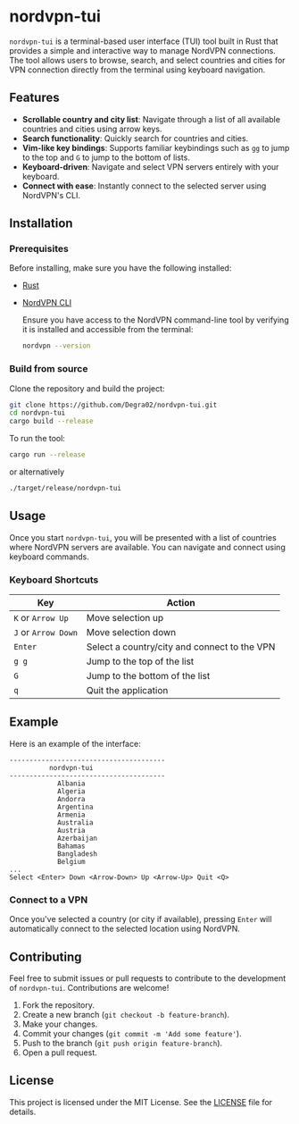 # nordvpn-tui

`nordvpn-tui` is a terminal-based user interface (TUI) tool built in Rust that provides a simple and interactive way to manage NordVPN connections. The tool allows users to browse, search, and select countries and cities for VPN connection directly from the terminal using keyboard navigation.

## Features

- **Scrollable country and city list**: Navigate through a list of all available countries and cities using arrow keys.
- **Search functionality**: Quickly search for countries and cities.
- **Vim-like key bindings**: Supports familiar keybindings such as `gg` to jump to the top and `G` to jump to the bottom of lists.
- **Keyboard-driven**: Navigate and select VPN servers entirely with your keyboard.
- **Connect with ease**: Instantly connect to the selected server using NordVPN's CLI.

## Installation

### Prerequisites

Before installing, make sure you have the following installed:

- [Rust](https://www.rust-lang.org/tools/install)
- [NordVPN CLI](https://nordvpn.com/download/linux/)
  
  Ensure you have access to the NordVPN command-line tool by verifying it is installed and accessible from the terminal:

  ```bash
  nordvpn --version
  ```

### Build from source

Clone the repository and build the project:

```bash
git clone https://github.com/Degra02/nordvpn-tui.git
cd nordvpn-tui
cargo build --release
```

To run the tool:

```bash
cargo run --release
```
or alternatively
```bash
./target/release/nordvpn-tui
```

## Usage

Once you start `nordvpn-tui`, you will be presented with a list of countries where NordVPN servers are available. You can navigate and connect using keyboard commands.

### Keyboard Shortcuts

| Key          | Action                                       |
|----------------------|----------------------------------------------|
| `K` or `Arrow Up`   | Move selection up                            |
| `J` or `Arrow Down` | Move selection down                          |
| `Enter`      | Select a country/city and connect to the VPN |
| `g g`        | Jump to the top of the list                  |
| `G`          | Jump to the bottom of the list               |
| `q`          | Quit the application                         |

## Example

Here is an example of the interface:

```
---------------------------------------
          nordvpn-tui
---------------------------------------
            Albania
            Algeria
            Andorra
            Argentina
            Armenia
            Australia
            Austria
            Azerbaijan
            Bahamas
            Bangladesh
            Belgium
...
Select <Enter> Down <Arrow-Down> Up <Arrow-Up> Quit <Q>
```

### Connect to a VPN

Once you've selected a country (or city if available), pressing `Enter` will automatically connect to the selected location using NordVPN.

## Contributing

Feel free to submit issues or pull requests to contribute to the development of `nordvpn-tui`. Contributions are welcome!

1. Fork the repository.
2. Create a new branch (`git checkout -b feature-branch`).
3. Make your changes.
4. Commit your changes (`git commit -m 'Add some feature'`).
5. Push to the branch (`git push origin feature-branch`).
6. Open a pull request.

## License

This project is licensed under the MIT License. See the [LICENSE](LICENSE) file for details.
